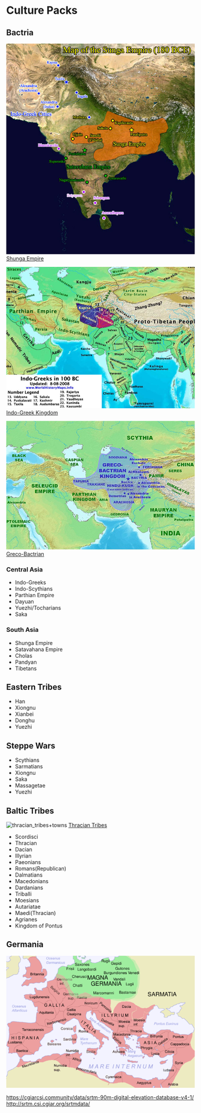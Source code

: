 # Culture Packs 

## Bactria
![Sunga_map](Sunga_map.jpg)
[Shunga Empire](https://en.m.wikipedia.org/wiki/Shunga_Empire)

![800px-Indo-Greeks_100bc](800px-Indo-Greeks_100bc.jpg)
[Indo-Greek Kingdom](https://en.m.wikipedia.org/wiki/Indo-Greek_Kingdom)

![800px-Greco-BactrianKingdomMap](800px-Greco-BactrianKingdomMap.jpg)
[Greco-Bactrian](https://en.m.wikipedia.org/wiki/Greco-Bactrian_Kingdom)

### Central Asia
- Indo-Greeks
- Indo-Scythians
- Parthian Empire
- Dayuan
- Yuezhi/Tocharians
- Saka 

### South Asia
- Shunga Empire
- Satavahana Empire
- Cholas
- Pandyan
- Tibetans

## Eastern Tribes
- Han
- Xiongnu
- Xianbei
- Donghu
- Yuezhi

## Steppe Wars

- Scythians
- Sarmatians
- Xiongnu
- Saka
- Massagetae
- Yuezhi

## Baltic Tribes
![thracian_tribes+towns](thracian_tribes+towns.gif)
[Thracian Tribes](http://home.exetel.com.au/thrace/tribes_main.htm)
- Scordisci
- Thracian
- Dacian
- Illyrian
- Paeonians
- Romans(Republican)
- Dalmatians
- Macedonians
- Dardanians
- Triballi
- Moesians
- Autariatae
- Maedi(Thracian)
- Agrianes
- Kingdom of Pontus

## Germania
![Imperium_Romanum_Germania](Imperium_Romanum_Germania.png)


https://cgiarcsi.community/data/srtm-90m-digital-elevation-database-v4-1/
http://srtm.csi.cgiar.org/srtmdata/


